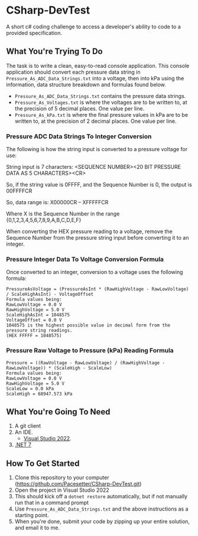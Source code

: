 # CSharp-DevTest
A short c# coding challenge to access a developer's ability to code to a provided specification.

## What You're Trying To Do
The task is to write a clean, easy-to-read console application. This console application should convert each pressure data string in `Pressure_As_ADC_Data_Strings.txt` into a voltage, then into kPa using the information, data structure breakdown and formulas found below.

* `Pressure_As_ADC_Data_Strings.txt` contains the pressure data strings.
* `Pressure_As_Voltages.txt` is where the voltages are to be written to, at the precision of 5 decimal places. One value per line.
* `Pressure_As_kPa.txt` is where the final pressure values in kPa are to be written to, at the precision of 2 decimal places. One value per line.

### Pressure ADC Data Strings To Integer Conversion
The following is how the string input is converted to a pressure voltage for use:

String input is 7 characters:  \<SEQUENCE NUMBER\>\<20 BIT PRESSURE DATA AS 5 CHARACTERS\>\<CR\>

So, if the string value is 0FFFF, and the Sequence Number is 0, the output is 00FFFFCR

So, data range is: X00000CR – XFFFFFCR

Where X is the Sequence Number in the range {0,1,2,3,4,5,6,7,8,9,A,B,C,D,E,F}

When converting the HEX pressure reading to a voltage, remove the Sequence Number from the pressure string input before converting it to an integer.

### Pressure Integer Data To Voltage Conversion Formula
Once converted to an integer, conversion to a voltage uses the following formula:
```
PressureAsVoltage = (PressureAsInt * (RawHighVoltage - RawLowVoltage) / ScaleHighAsInt) - VoltageOffset
Formula values being:
RawLowVoltage = 0.0 V
RawHighVoltage = 5.0 V
ScaleHighAsInt = 1048575
VoltageOffset = 0.0 V
1048575 is the highest possible value in decimal form from the pressure string readings. 
(HEX FFFFF = 1048575)
```

### Pressure Raw Voltage to Pressure (kPa) Reading Formula
```
Pressure = ((RawVoltage - RawLowVoltage) / (RawHighVoltage - RawLowVoltage)) * (ScaleHigh - ScaleLow)
Formula values being:
RawLowVoltage = 0.0 V
RawHighVoltage = 5.0 V
ScaleLow = 0.0 kPa
ScaleHigh = 68947.573 kPa
```

## What You're Going To Need
1. A git client
2. An IDE.
   * [Visual Studio 2022](https://visualstudio.microsoft.com/vs/community/).
3. [.NET 7](https://dotnet.microsoft.com/en-us/download)

## How To Get Started
1. Clone this repository to your computer (https://github.com/Pacesetter/CSharp-DevTest.git)
2. Open the project in Visual Studio 2022
3. This should kick off a `dotnet restore` automatically, but if not manually run that in a command prompt
4. Use `Pressure_As_ADC_Data_Strings.txt` and the above instructions as a starting point.
5. When you're done, submit your code by zipping up your entire solution, and email it to me.
